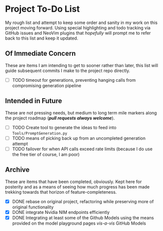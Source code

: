 # Project To-Do List

My rough list and attempt to keep some order and sanity in my work on this project moving forward. Using special highlighting and todo tracking via GitHub issues and NeoVim plugins that _hopefully_ will prompt me to refer back to this list and keep it updated.

## Of Immediate Concern

These are items I am intending to get to sooner rather than later, this list will guide subsequent commits I make to the project repo directly.

- [ ] TODO timeout for generations, preventing hanging calls from compromising generation pipeline

## Intended in Future

These are not pressing needs, but medium to long term mile markers along the project roadmap (**_pull requests always welcome_**).

- [ ] TODO Create tool to generate the ideas to feed into `Tools/PromptGeneration.py`
- [ ] TODO means of picking back up from an uncompleted generation attempt
- [ ] TODO failover for when API calls exceed rate limits (because I do use the free tier of course, I am poor)

## Archive

These are items that have been completed, obviously. Kept here for posterity and as a means of seeing how much progress has been made trekking towards that horizon of feature-completeness.

- [x] DONE rebase on original project, refactoring while preserving more of original functionality
- [x] DONE integrate Nvidia NIM endpoints efficiently
- [x] DONE Integrating at least some of the Github Models using the means provided on the model playground pages _vis-a-vis_ GitHub Models
